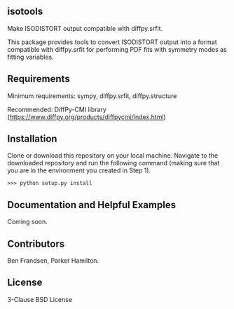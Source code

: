 ## isotools

Make ISODISTORT output compatible with diffpy.srfit.

This package provides tools to convert ISODISTORT output into a format compatible with diffpy.srfit for performing PDF fits with symmetry modes as fitting variables.


## Requirements

Minimum requirements: sympy, diffpy.srfit, diffpy.structure

Recommended: DiffPy-CMI library (https://www.diffpy.org/products/diffpycmi/index.html)

## Installation

Clone or download this repository on your local machine. Navigate to the downloaded repository and run the following command (making sure that you are in the environment you created in Step 1).

    >>> python setup.py install

## Documentation and Helpful Examples
Coming soon.

## Contributors

Ben Frandsen, Parker Hamilton.

## License

3-Clause BSD License
